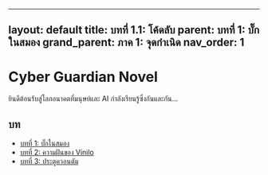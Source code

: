 
---
layout: default
title: บทที่ 1.1: โค้ดลับ
parent: บทที่ 1: บั๊กในสมอง
grand_parent: ภาค 1: จุดกำเนิด
nav_order: 1
---



# Cyber Guardian Novel

ยินดีต้อนรับสู่โลกอนาคตที่มนุษย์และ AI กำลังเรียนรู้ซึ่งกันและกัน...

## บท

- [บทที่ 1: บั๊กในสมอง](story/chapter1/chapter1.html)
- [บทที่ 2: ความฝันของ Vinilo](story/chapter2/chapter2.html)
- [บทที่ 3: ประตูควอนตัม](story/chapter3/chapter3.html)


